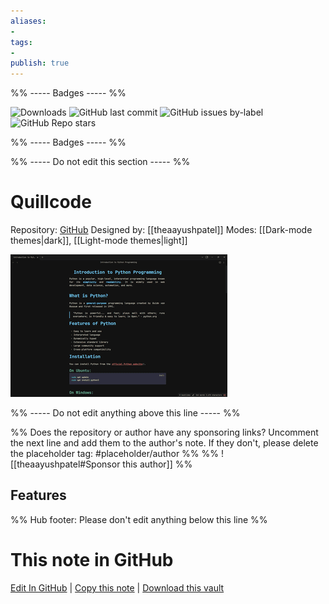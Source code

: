 ```yaml
---
aliases:
- 
tags: 
- 
publish: true
---
```


%% ----- Badges ----- %%

![Downloads](https://img.shields.io/badge/downloads-1535-573E7A?style=for-the-badge&logo=)
![GitHub last commit](https://img.shields.io/github/last-commit/theaayushpatel/quillcode?color=573E7A&label=last%20update&logo=github&style=for-the-badge)
![GitHub issues by-label](https://img.shields.io/github/issues/theaayushpatel/quillcode/help%20wanted?color=573E7A&logo=github&style=for-the-badge) 
![GitHub Repo stars](https://img.shields.io/github/stars/theaayushpatel/quillcode?color=573E7A&logo=github&style=for-the-badge)

%% ----- Badges ----- %%

%% ----- Do not edit this section ----- %%

# Quillcode

Repository: [GitHub](https://github.com/theaayushpatel/quillcode)
Designed by: [[theaayushpatel]]
Modes: [[Dark-mode themes|dark]], [[Light-mode themes|light]]



![screenshot](https://github.com/theaayushpatel/quillcode/raw/HEAD/assets/dark-screenshot.png)

%% ----- Do not edit anything above this line ----- %% 

%% Does the repository or author have any sponsoring links? Uncomment the next line and add them to the author's note. If they don't, please delete the placeholder tag: #placeholder/author %%
%% ![[theaayushpatel#Sponsor this author]] %%


## Features



%% Hub footer: Please don't edit anything below this line %%

# This note in GitHub

<span class="git-footer">[Edit In GitHub](https://github.dev/obsidian-community/obsidian-hub/blob/main/02%20-%20Community%20Expansions/02.05%20All%20Community%20Expansions/Themes/Quillcode.md "git-hub-edit-note") | [Copy this note](https://raw.githubusercontent.com/obsidian-community/obsidian-hub/main/02%20-%20Community%20Expansions/02.05%20All%20Community%20Expansions/Themes/Quillcode.md "git-hub-copy-note") | [Download this vault](https://github.com/obsidian-community/obsidian-hub/archive/refs/heads/main.zip "git-hub-download-vault") </span>
